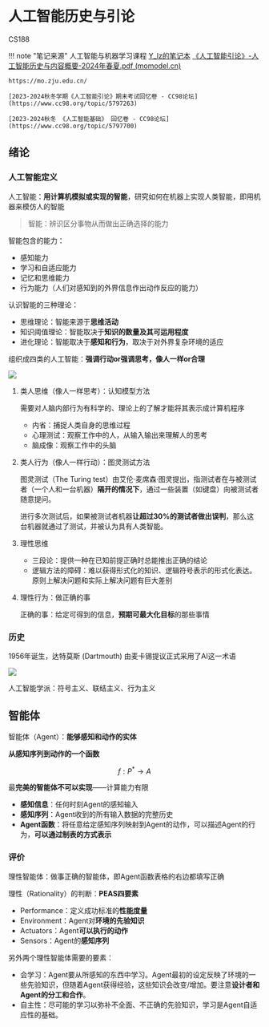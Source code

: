 # 人工智能历史与引论

CS188

!!! note "笔记来源"
    人工智能与机器学习课程
    [Y_lz的笔记本](https://skillful-vest-b8d.notion.site/AI-edb0292f25db4b428b34042aff7bef0c#ce0fffc50e57478d802af27eb41d1ff1)
    [《人工智能引论》-人工智能历史与内容概要-2024年春夏.pdf (momodel.cn)](https://aiplusx-file.momodel.cn/files/《人工智能引论》-人工智能历史与内容概要-2024年春夏.pdf)

    https://mo.zju.edu.cn/

    [2023-2024秋冬学期《人工智能引论》期末考试回忆卷 - CC98论坛](https://www.cc98.org/topic/5797263)

    [2023-2024秋冬 《人工智能基础》 回忆卷 - CC98论坛](https://www.cc98.org/topic/5797700)




## 绪论
### 人工智能定义

人工智能：**用计算机模拟或实现的智能**，研究如何在机器上实现人类智能，即用机器来模仿人的智能

> 智能：辨识区分事物从而做出正确选择的能力

智能包含的能力：

- 感知能力
- 学习和自适应能力
- 记忆和思维能力
- 行为能力（人们对感知到的外界信息作出动作反应的能力）

认识智能的三种理论：

- 思维理论：智能来源于**思维活动**
- 知识阈值理论：智能取决于**知识的数量及其可运用程度**
- 进化理论：智能取决于**感知和行为**，取决于对外界复杂环境的适应


组织成四类的人工智能：**强调行动or强调思考，像人一样or合理**

![](https://philfan-pic.oss-cn-beijing.aliyuncs.com/img/20250108105334.png)

1. 类人思维（像人一样思考）：认知模型方法
    
    需要对人脑内部行为有科学的、理论上的了解才能将其表示成计算机程序
    
    - 内省：捕捉人类自身的思维过程
    - 心理测试：观察工作中的人，从输入输出来理解人的思考
    - 脑成像：观察工作中的头脑
2. 类人行为（像人一样行动）：图灵测试方法
    
    图灵测试（The Turing test）由艾伦·麦席森·图灵提出，指测试者在与被测试者（一个人和一台机器）**隔开的情况下**，通过一些装置（如键盘）向被测试者随意提问。
    
    进行多次测试后，如果被测试者机器**让超过30%的测试者做出误判**，那么这台机器就通过了测试，并被认为具有人类智能。
    
3. 理性思维
    - 三段论：提供一种在已知前提正确时总能推出正确的结论
    - 逻辑方法的障碍：难以获得形式化的知识、逻辑符号表示的形式化表达。原则上解决问题和实际上解决问题有巨大差别
4. 理性行为：做正确的事
    
    正确的事：给定可得到的信息，**预期可最大化目标**的那些事情

### 历史
1956年诞生，达特莫斯 (Dartmouth)  由麦卡锡提议正式采用了AI这一术语

![](https://philfan-pic.oss-cn-beijing.aliyuncs.com/img/20250108105501.png)

人工智能学派：符号主义、联结主义、行为主义

## 智能体


智能体（Agent）：**能够感知和动作的实体**

**从感知序列到动作的一个函数**

$$
f:P^* \rightarrow A
$$

最**完美的智能体不可以实现**——计算能力有限

- **感知信息**：任何时刻Agent的感知输入
- **感知序列**：Agent收到的所有输入数据的完整历史
- **Agent函数**：将任意给定感知序列映射到Agent的动作，可以描述Agent的行为，**可以通过制表的方式表示**

### 评价
理性智能体：做事正确的智能体，即Agent函数表格的右边都填写正确

理性（Rationality）的判断：**PEAS四要素**

- Performance：定义成功标准的**性能度量**
- Environment：Agent对**环境的先验知识**
- Actuators：Agent**可以执行的动作**
- Sensors：Agent的**感知序列**

另外两个理性智能体需要的要素：

- 会学习：Agent要从所感知的东西中学习。Agent最初的设定反映了环境的一些先验知识，但随着Agent获得经验，这些知识会改变/增加。要注意**设计者和Agent的分工和合作**。
- 自主性：尽可能的学习以弥补不全面、不正确的先验知识，学习是Agent自适应性的基础。